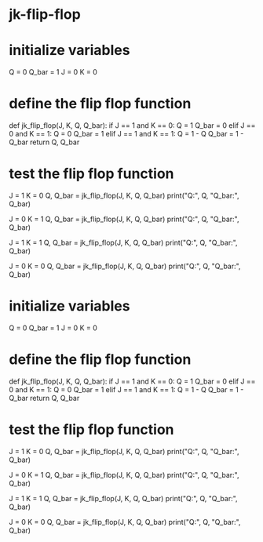 # jk-flip-flop

# initialize variables
Q = 0
Q_bar = 1
J = 0
K = 0

# define the flip flop function
def jk_flip_flop(J, K, Q, Q_bar):
    if J == 1 and K == 0:
        Q = 1
        Q_bar = 0
    elif J == 0 and K == 1:
        Q = 0
        Q_bar = 1
    elif J == 1 and K == 1:
        Q = 1 - Q
        Q_bar = 1 - Q_bar
    return Q, Q_bar

# test the flip flop function
J = 1
K = 0
Q, Q_bar = jk_flip_flop(J, K, Q, Q_bar)
print("Q:", Q, "Q_bar:", Q_bar)

J = 0
K = 1
Q, Q_bar = jk_flip_flop(J, K, Q, Q_bar)
print("Q:", Q, "Q_bar:", Q_bar)

J = 1
K = 1
Q, Q_bar = jk_flip_flop(J, K, Q, Q_bar)
print("Q:", Q, "Q_bar:", Q_bar)

J = 0
K = 0
Q, Q_bar = jk_flip_flop(J, K, Q, Q_bar)
print("Q:", Q, "Q_bar:", Q_bar)
# initialize variables
Q = 0
Q_bar = 1
J = 0
K = 0

# define the flip flop function
def jk_flip_flop(J, K, Q, Q_bar):
    if J == 1 and K == 0:
        Q = 1
        Q_bar = 0
    elif J == 0 and K == 1:
        Q = 0
        Q_bar = 1
    elif J == 1 and K == 1:
        Q = 1 - Q
        Q_bar = 1 - Q_bar
    return Q, Q_bar

# test the flip flop function
J = 1
K = 0
Q, Q_bar = jk_flip_flop(J, K, Q, Q_bar)
print("Q:", Q, "Q_bar:", Q_bar)

J = 0
K = 1
Q, Q_bar = jk_flip_flop(J, K, Q, Q_bar)
print("Q:", Q, "Q_bar:", Q_bar)

J = 1
K = 1
Q, Q_bar = jk_flip_flop(J, K, Q, Q_bar)
print("Q:", Q, "Q_bar:", Q_bar)

J = 0
K = 0
Q, Q_bar = jk_flip_flop(J, K, Q, Q_bar)
print("Q:", Q, "Q_bar:", Q_bar)
